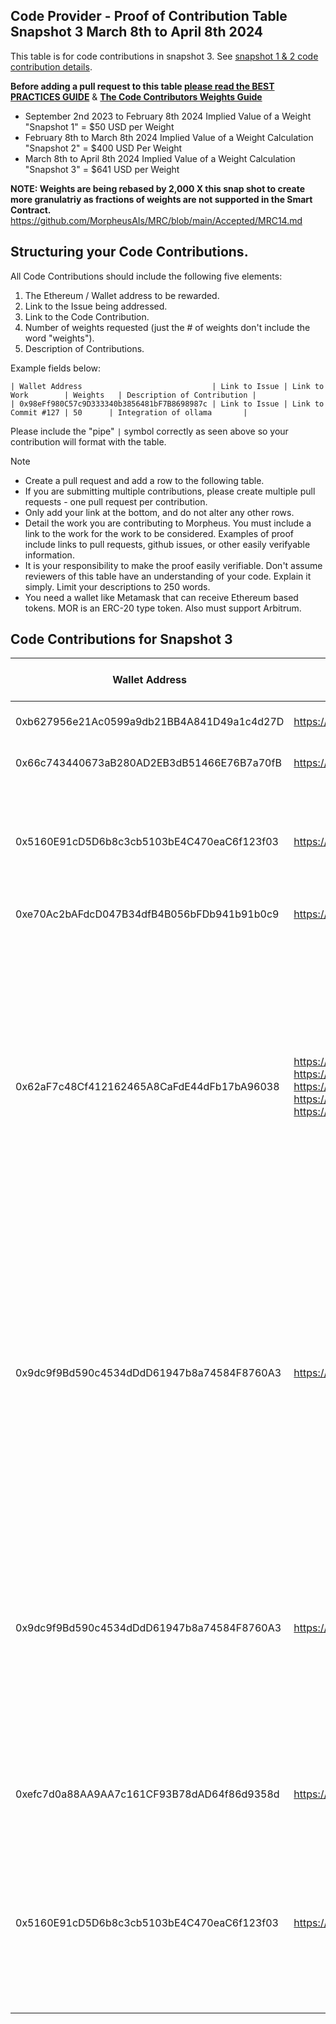 
## Code Provider - Proof of Contribution Table Snapshot 3 March 8th to April 8th 2024

This table is for code contributions in snapshot 3.
See [snapshot 1 & 2 code contribution details](https://github.com/MorpheusAIs/Docs/blob/main/Contributions/Code%20-%20Proof_Of_Contribution.md#code-contributions-for-snapshot-1-and-snapshot-2).

**Before adding a pull request to this table [please read the BEST PRACTICES GUIDE](https://github.com/MorpheusAIs/Docs/blob/main/!KEYDOCS%20README%20FIRST!/Code%20Contributor%20Best%20Practices.md)**
& 
**[The Code Contributors Weights Guide](https://github.com/MorpheusAIs/Docs/blob/main/Guides/Code%20Contributor%20Weights%20Guide.md)**
- September 2nd 2023 to February 8th 2024 Implied Value of a Weight "Snapshot 1" = $50 USD per Weight
- February 8th to March 8th 2024 Implied Value of a Weight Calculation "Snapshot 2" = $400 USD Per Weight
- March 8th to April 8th 2024 Implied Value of a Weight Calculation "Snapshot 3" = $641 USD per Weight

**NOTE: Weights are being rebased by 2,000 X this snap shot to create more granulatriy as fractions of weights are not supported in the Smart Contract.**
https://github.com/MorpheusAIs/MRC/blob/main/Accepted/MRC14.md

## Structuring your Code Contributions.
All Code Contributions should include the following five elements:
1. The Ethereum / Wallet address to be rewarded.
2. Link to the Issue being addressed.
3. Link to the Code Contribution.
4. Number of weights requested (just the # of weights don't include the word "weights").
5. Description of Contributions.

Example fields below: 

`| Wallet Address                             | Link to Issue | Link to Work        | Weights	| Description of Contribution |`    
`| 0x98eFf980C57c9D333340b3856481bF7B8698987c | Link to Issue | Link to Commit #127 | 50      |	Integration of ollama       |`  

Please include the "pipe" `|` symbol correctly as seen above so your contribution will format with the table.

> [!NOTE]
> - Create a pull request and add a row to the following table.  
> - If you are submitting multiple contributions, please create multiple pull requests - one pull request per contribution.  
> - Only add your link at the bottom, and do not alter any other rows.   
> - Detail the work you are contributing to Morpheus. You must include a link to the work for the work to be considered. Examples of proof include links to pull requests, github issues, or other easily verifyable information.  
> - It is your responsibility to make the proof easily verifiable. Don't assume reviewers of this table have an understanding of your code. Explain it simply. Limit your descriptions to 250 words.
> -  You need a wallet like Metamask that can receive Ethereum based tokens. MOR is an ERC-20 type token. Also must support Arbitrum.

## Code Contributions for Snapshot 3

| Wallet Address | Link to Work | Weight of Value Contributed (Weights)  | Description of Contribution                                                                                                                                                                                                                           |
| -------------- | ------------ |----------|-------------------------------------------------------------------------------------------------------------------------------------------------------------------------------------------------------------------------------------------------------|
| 0xb627956e21Ac0599a9db21BB4A841D49a1c4d27D | https://github.com/MorpheusAIs/Docs/pull/67 | 1 | WhitePaper translated to Slovenian |
| 0x66c743440673aB280AD2EB3dB51466E76B7a70fB | https://github.com/MorpheusAIs/Docs/pull/90, https://github.com/MorpheusAIs/Docs/pull/89 | 0.2 | Fixed typos and broken links |
| 0x5160E91cD5D6b8c3cb5103bE4C470eaC6f123f03 | https://github.com/MorpheusAIs/Morpheus/pull/634/commits/18ca822b43e114204a57ea8b2efadca2552bda1e | 14 | New and ongoing technical integrations with Sei, Monad, Hive Network, Tensorplex, Shinkai |
| 0xe70Ac2bAFdcD047B34dfB4B056bFDb941b91b0c9 | https://github.com/MorpheusAIs/Lite-Client/issues/47 | https://github.com/MorpheusAIs/Lite-Client/pull/49 | 4 | Fixed React warning for rendering the QR Modal to connect MetaMask wallet |
| 0x62aF7c48Cf412162465A8CaFdE44dFb17bA96038 | https://github.com/MorpheusAIs/MRC/pull/6, https://github.com/MorpheusAIs/MRC/pull/21, https://github.com/MorpheusAIs/MRC/pull/13, https://github.com/MorpheusAIs/MRC/pull/10, https://github.com/MorpheusAIs/Docs/pull/83, https://github.com/MorpheusAIs/Docs/pull/77, https://github.com/MorpheusAIs/Docs/pull/70, https://github.com/MorpheusAIs/MRC/pull/21, https://github.com/MorpheusAIs/Docs/pull/108 | 41 | Constant management, improving and keeping up to date /Docs and /MRC repositories, setup MRC dissussion forum, setup and customisation of discord community bot, administration and moderation of socials, tech assistance, facilitation of discussions, contrinution to MRCs |
| 0x9dc9f9Bd590c4534dDdD61947b8a74584F8760A3 | https://github.com/MorpheusAIs/Docs/pull/109 | 1 | Update `Coder Guide.md` links for `Morpheus Request For Comments` & `Code Proof of Contribution`. Added deep-linking headers to `Code Contributions` tables and referenced previous snapshot contributions from the Snapshot 3 doc. plus misc typos. |
| 0x9dc9f9Bd590c4534dDdD61947b8a74584F8760A3 | https://github.com/MorpheusAIs/Docs/pull/113 | 1 | Previously, in the FAQs.md, discord links were specific to individual channels, and all of them had expired, displaying invalid invite when clicked. This PR simplifies the invite management by linking to the same discord invite as mor.org website.|
| 0xefc7d0a88AA9AA7c161CF93B78dAD64f86d9358d | https://parsec.fi/layout/BT/_xcysba- | 2 | Public Parsec dashboard to track capital contributor contracts and flows |
| 0x5160E91cD5D6b8c3cb5103bE4C470eaC6f123f03 | https://github.com/MorpheusAIs/Docs/pull/124 | 11 | New and ongoing technical integrations with Shinkai, OKX wallet, BSC, Inferix, Rango, ongoing support with docs and MRC discussion support |

